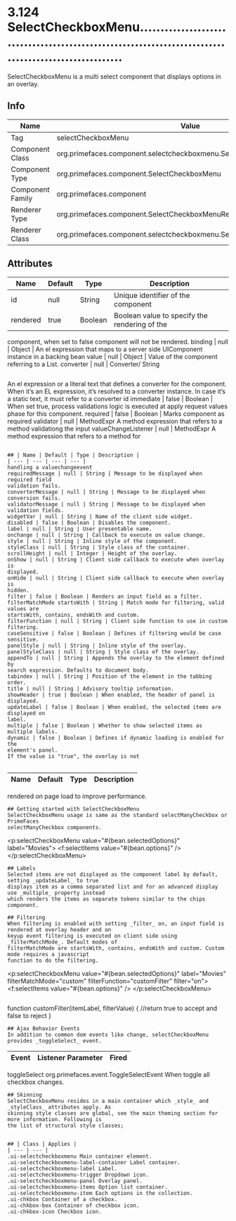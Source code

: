 # 3.124 SelectCheckboxMenu......................................................................................................

SelectCheckboxMenu is a multi select component that displays options in an overlay.

## Info

| Name | Value |
| - | - |
| Tag | selectCheckboxMenu
| Component Class | org.primefaces.component.selectcheckboxmenu.SelectCheckboxMenu
| Component Type | org.primefaces.component.SelectCheckboxMenu
| Component Family | org.primefaces.component |
| Renderer Type | org.primefaces.component.SelectCheckboxMenuRenderer
| Renderer Class | org.primefaces.component.selectcheckboxmenu.SelectCheckboxMenuRenderer

## Attributes

| Name | Default | Type | Description | 
| --- | --- | --- | --- |
id | null | String | Unique identifier of the component
rendered | true | Boolean | Boolean value to specify the rendering of the
component, when set to false component will not be
rendered.
binding | null | Object | An el expression that maps to a server side UIComponent instance in a backing bean
value | null | Object | Value of the component referring to a List.
converter | null | Converter/
String
```
```
An el expression or a literal text that defines a
converter for the component. When it’s an EL
expression, it’s resolved to a converter instance. In
case it’s a static text, it must refer to a converter id
immediate | false | Boolean | When set true, process validations logic is executed
at apply request values phase for this component.
required | false | Boolean | Marks component as required
validator | null | MethodExpr A method expression that refers to a method
validationg the input
valueChangeListener | null | MethodExpr A method expression that refers to a method for
```

## | Name | Default | Type | Description | 
| --- | --- | --- | --- |
handling a valuechangeevent
requiredMessage | null | String | Message to be displayed when required field
validation fails.
converterMessage | null | String | Message to be displayed when conversion fails.
validatorMessage | null | String | Message to be displayed when validation fields.
widgetVar | null | String | Name of the client side widget.
disabled | false | Boolean | Disables the component.
label | null | String | User presentable name.
onchange | null | String | Callback to execute on value change.
style | null | String | Inline style of the component.
styleClass | null | String | Style class of the container.
scrollHeight | null | Integer | Height of the overlay.
onShow | null | String | Client side callback to execute when overlay is
displayed.
onHide | null | String | Client side callback to execute when overlay is
hidden.
filter | false | Boolean | Renders an input field as a filter.
filterMatchMode startsWith | String | Match mode for filtering, valid values are
startsWith, contains, endsWith and custom.
filterFunction | null | String | Client side function to use in custom filtering.
caseSensitive | false | Boolean | Defines if filtering would be case sensitive.
panelStyle | null | String | Inline style of the overlay.
panelStyleClass | null | String | Style class of the overlay.
appendTo | null | String | Appends the overlay to the element defined by
search expression. Defaults to document body.
tabindex | null | String | Position of the element in the tabbing order.
title | null | String | Advisory tooltip information.
showHeader | true | Boolean | When enabled, the header of panel is displayed.
updateLabel | false | Boolean | When enabled, the selected items are displayed on
label.
multiple | false | Boolean | Whether to show selected items as multiple labels.
dynamic | false | Boolean | Defines if dynamic loading is enabled for the
element's panel.
If the value is "true", the overlay is not


```
| Name | Default | Type | Description | 
| --- | --- | --- | --- |
rendered on page load to improve performance.
```
## Getting started with SelectCheckboxMenu
SelectCheckboxMenu usage is same as the standard selectManyCheckbox or PrimeFaces
selectManyCheckbox components.

```
<p:selectCheckboxMenu value="#{bean.selectedOptions}" label="Movies">
<f:selectItems value="#{bean.options}" />
</p:selectCheckboxMenu>
```
## Labels
Selected items are not displayed as the component label by default, setting _updateLabel_ to true
displays item as a comma separated list and for an advanced display use _multiple_ property instead
which renders the items as separate tokens similar to the chips component.

## Filtering
When filtering is enabled with setting _filter_ on, an input field is rendered at overlay header and on
keyup event filtering is executed on client side using _filterMatchMode_. Default modes of
filterMatchMode are startsWith, contains, endsWith and custom. Custom mode requires a javascript
function to do the filtering.

```
<p:selectCheckboxMenu value="#{bean.selectedOptions}" label="Movies"
filterMatchMode="custom" filterFunction="customFilter" filter="on">
<f:selectItems value="#{bean.options}" />
</p:selectCheckboxMenu>
```
```
function customFilter(itemLabel, filterValue) {
//return true to accept and false to reject
}
```
## Ajax Behavior Events
In addition to common dom events like change, selectCheckboxMenu provides _toggleSelect_ event.

```
| Event | Listener Parameter | Fired |
| --- | --- | --- |
toggleSelect org.primefaces.event.ToggleSelectEvent When toggle all checkbox changes.
```
## Skinning
SelectCheckboxMenu resides in a main container which _style_ and _styleClass_ attributes apply. As
skinning style classes are global, see the main theming section for more information. Following is
the list of structural style classes;


## | Class | Applies | 
| --- | --- | 
.ui-selectcheckboxmenu Main container element.
.ui-selectcheckboxmenu-label-container Label container.
.ui-selectcheckboxmenu-label Label.
.ui-selectcheckboxmenu-trigger Dropdown icon.
.ui-selectcheckboxmenu-panel Overlay panel.
.ui-selectcheckboxmenu-items Option list container.
.ui-selectcheckboxmenu-item Each options in the collection.
.ui-chkbox Container of a checkbox.
.ui-chkbox-box Container of checkbox icon.
.ui-chkbox-icon Checkbox icon.

